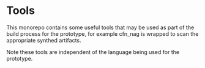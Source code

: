 # Tools

This monorepo contains some useful tools that may be used as part of the build process for
the prototype, for example cfn_nag is wrapped to scan the appropriate synthed artifacts.

Note these tools are independent of the language being used for the prototype. 